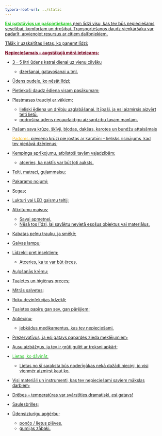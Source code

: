 ```yaml
---
typora-root-url: ../static
---
```


<span style="color:limegreen;"><u>**Esi patstāvīgs un pašpietiekams**</span> ņem līdzi visu, kas tev būs nepieciešams veselībai, komfortam un drošībai. Transportēšanos daudz vienkāršāku var padarīt, apvienojot resursus ar citiem dalībniekiem.

Tālāk ir uzskaitītas lietas, ko paņemt līdzi:

<span style="color:#77011e;"><u>**Nepieciešamais – augstākajā mērā ieteicams:**</u>

</span> 

- 3 – 5 litri ūdens katrai dienai uz vienu cilvēku 

  - dzeršanai, gatavošanai u.tml.

- Ūdens pudele, ko nēsāt līdzi;

- Pietiekoši daudz ēdiena visam pasākumam;

- Plastmasas trauciņi ar vākiem;

  - lieliski ēdiena un drēbju uzglabāšanai. It īpaši, ja esi aizmirsis aizvērt telti lietū.
  - nodrošina ūdens necaurlaidīgu aizsardzību tavām mantām.

- Pašam sava krūze, šķīvji, bļodas, dakšas, karotes un bundžu attaisāmais

  <span style="color:#fdb913;">Padoms: </span> pievieno krūzi pie jostas ar karabīni – lielisks risinājums, kad tev piedāvā dzērienus;

- Kempinga aprīkojumu, atbilstoši tavām vajadzībām;

  - atceries, ka naktīs var būt ļoti auksts.

- Telti, matraci, guļammaisu;

- Pakaramo nojumi;

- Segas;

- Lukturi vai LED gaismu teltij;

- Atkritumu maisus;

  - Savai apmetnei.
  - Nēsā tos līdzi, lai savāktu nevietā esošus objektus vai materiālus.

- Kabatas pelnu trauku, ja smēķē;

- Galvas lampu;

- Līdzekli pret insektiem;

  - Atceries, ka te var būt ērces.

- Auļošanās krēmu;

- Tualetes un higiēnas preces;

- Mitrās salvetes;

- Roku dezinfekcijas līdzekli;

- Tualetes papīru gan sev, gan pārējiem;

- Aptieciņu;

  - jebkādus medikamentus, kas tev nepieciešami.

- Prezervatīvus, ja esi gatavs papardes zieda meklējumiem;

- Ausu aizbāžņus, ja tev ir grūti gulēt ar troksni apkārt;

- <span style="color:limegreen;">Lietas, ko dāvināt:</span>

  - Lietas no šī saraksta būs noderīgākas nekā dažādi nieciņi, jo visi vienmēr aizmirst kaut ko.

- Visi materiāli un instrumenti, kas tev nepieciešami saviem mākslas darbiem;

- Drēbes – temperatūras var svārstīties dramatiski, esi gatavs!

- Saulesbrilles;

- Ūdensizturīgu apģērbu;

  - pončo / lietus plēves.
  - gumijas zābaki.



